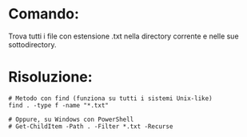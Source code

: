 # Comando:

Trova tutti i file con estensione .txt nella directory corrente e nelle sue sottodirectory.


# Risoluzione:
    # Metodo con find (funziona su tutti i sistemi Unix-like)
    find . -type f -name "*.txt"

    # Oppure, su Windows con PowerShell
    # Get-ChildItem -Path . -Filter *.txt -Recurse